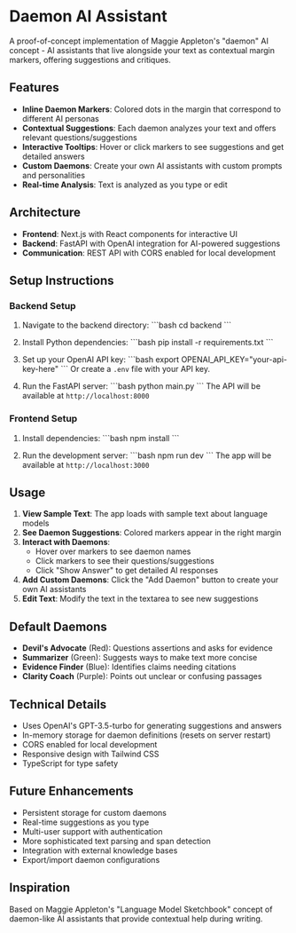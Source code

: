 # Daemon AI Assistant

A proof-of-concept implementation of Maggie Appleton's "daemon" AI concept - AI assistants that live alongside your text as contextual margin markers, offering suggestions and critiques.

## Features

- **Inline Daemon Markers**: Colored dots in the margin that correspond to different AI personas
- **Contextual Suggestions**: Each daemon analyzes your text and offers relevant questions/suggestions
- **Interactive Tooltips**: Hover or click markers to see suggestions and get detailed answers
- **Custom Daemons**: Create your own AI assistants with custom prompts and personalities
- **Real-time Analysis**: Text is analyzed as you type or edit

## Architecture

- **Frontend**: Next.js with React components for interactive UI
- **Backend**: FastAPI with OpenAI integration for AI-powered suggestions
- **Communication**: REST API with CORS enabled for local development

## Setup Instructions

### Backend Setup

1. Navigate to the backend directory:
   \`\`\`bash
   cd backend
   \`\`\`

2. Install Python dependencies:
   \`\`\`bash
   pip install -r requirements.txt
   \`\`\`

3. Set up your OpenAI API key:
   \`\`\`bash
   export OPENAI_API_KEY="your-api-key-here"
   \`\`\`
   Or create a `.env` file with your API key.

4. Run the FastAPI server:
   \`\`\`bash
   python main.py
   \`\`\`
   The API will be available at `http://localhost:8000`

### Frontend Setup

1. Install dependencies:
   \`\`\`bash
   npm install
   \`\`\`

2. Run the development server:
   \`\`\`bash
   npm run dev
   \`\`\`
   The app will be available at `http://localhost:3000`

## Usage

1. **View Sample Text**: The app loads with sample text about language models
2. **See Daemon Suggestions**: Colored markers appear in the right margin
3. **Interact with Daemons**: 
   - Hover over markers to see daemon names
   - Click markers to see their questions/suggestions
   - Click "Show Answer" to get detailed AI responses
4. **Add Custom Daemons**: Click the "Add Daemon" button to create your own AI assistants
5. **Edit Text**: Modify the text in the textarea to see new suggestions

## Default Daemons

- **Devil's Advocate** (Red): Questions assertions and asks for evidence
- **Summarizer** (Green): Suggests ways to make text more concise
- **Evidence Finder** (Blue): Identifies claims needing citations
- **Clarity Coach** (Purple): Points out unclear or confusing passages

## Technical Details

- Uses OpenAI's GPT-3.5-turbo for generating suggestions and answers
- In-memory storage for daemon definitions (resets on server restart)
- CORS enabled for local development
- Responsive design with Tailwind CSS
- TypeScript for type safety

## Future Enhancements

- Persistent storage for custom daemons
- Real-time suggestions as you type
- Multi-user support with authentication
- More sophisticated text parsing and span detection
- Integration with external knowledge bases
- Export/import daemon configurations

## Inspiration

Based on Maggie Appleton's "Language Model Sketchbook" concept of daemon-like AI assistants that provide contextual help during writing.
